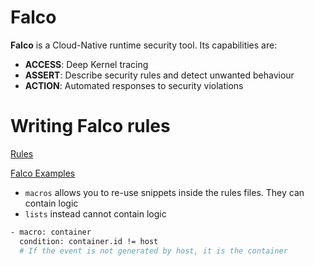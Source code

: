 # Falco

**Falco** is a Cloud-Native runtime security tool. Its capabilities are:

- **ACCESS**: Deep Kernel tracing
- **ASSERT**: Describe security rules and detect unwanted behaviour
- **ACTION**: Automated responses to security violations

# Writing Falco rules

[Rules](https://falco.org/docs/rules/)

[Falco Examples](https://falco.org/docs/examples/)

- `macros` allows you to re-use snippets inside the rules files. They can contain logic
- `lists` instead cannot contain logic

```bash
- macro: container
  condition: container.id != host
  # If the event is not generated by host, it is the container
```